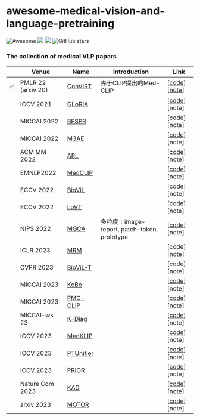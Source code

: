 # awesome-medical-vision-and-language-pretraining
![Awesome](https://cdn.rawgit.com/sindresorhus/awesome/d7305f38d29fed78fa85652e3a63e154dd8e8829/media/badge.svg)
![](https://img.shields.io/github/last-commit/Liqq1/awesome-medical-vision-and-language-pretraining?color=green)
<a href="https://github.com/Liqq1"><img src="https://visitor-badge.laobi.icu/badge?page_id=https://github.com/Liqq1" align="bottom"/></a>
![GitHub stars](https://img.shields.io/github/stars/Liqq1/awesome-medical-vision-and-language-pretraining?color=blue)


### The collection of medical VLP papars


|| Venue | Name | Introduction                                              | Link                 | 
|---| ------ | ---- | ------------------------------------------------------------ | -------------------- | 
| ✅      | PMLR 22 (arxiv 20)| [ConVIRT](https://arxiv.org/pdf/2010.00747.pdf)| 先于CLIP提出的Med-CLIP |[[code](https://github.com/edreisMD/ConVIRT-pytorch)] [[note](https://zhuanlan.zhihu.com/p/581793182)] | 
|         | ICCV 2021  | [GLoRIA](https://openaccess.thecvf.com/content/ICCV2021/papers/Huang_GLoRIA_A_Multimodal_Global-Local_Representation_Learning_Framework_for_Label-Efficient_Medical_ICCV_2021_paper.pdf) |    |[[code](https://github.com/marshuang80/gloria)] [note] | 
|         | MICCAI 2022 | [BFSPR](https://arxiv.org/pdf/2205.07139.pdf) |    |[code] [note] | 
|         | MICCAI 2022 | [M3AE](https://arxiv.org/pdf/2209.07098.pdf) |    |[[code](https://github.com/zhjohnchan/M3AE)] [note] | 
|         | ACM MM 2022| [ARL](https://arxiv.org/pdf/2209.07118.pdf) | |[[code]( https://github.com/zhjohnchan/ARL)] [note] | 
|         | EMNLP2022| [MedCLIP](https://arxiv.org/pdf/2210.10163.pdf) |  |[[code](https://github.com/RyanWangZf/MedCLIP)] [note] | 
|         | ECCV 2022| [BioViL](https://arxiv.org/pdf/2204.09817.pdf) |  | [code] [note] | 
|         | ECCV 2022| [LoVT](https://arxiv.org/pdf/2112.02889.pdf)  |  |[code] [note] |
|         | NIPS 2022| [MGCA](https://arxiv.org/pdf/2210.06044.pdf)  |  多粒度：image-report, patch-token, prototype|[[code](https://github.com/HKU-MedAI/MGCA)] [note] | 
|         |ICLR 2023| [MRM](https://openreview.net/pdf?id=w-x7U26GM7j) |  |[code] [note] | 
|         |CVPR 2023| [BioViL-T](https://arxiv.org/pdf/2301.04558.pdf)|  |[code] [note] | 
|         |MICCAI 2023| [KoBo](https://arxiv.org/pdf/2307.07246.pdf) |  |[[code](https://github.com/ChenXiaoFei-CS/KoBo)] [note] | 
|         |MICCAI 2023| [PMC-CLIP](https://aps.arxiv.org/pdf/2303.07240.pdf) |  |[[code](https://github.com/WeixiongLin/PMC-CLIP)] [note] | 
|         |MICCAI-ws 23| [K-Diag](https://arxiv.org/pdf/2302.11557.pdf) |  |[[code](https://github.com/MediaBrain-SJTU/K-Diag)] [note] | 
|         |ICCV 2023|[MedKLIP](https://arxiv.org/pdf/2301.02228.pdf)|  |[[code](https://github.com/MediaBrain-SJTU/MedKLIP)] [note] | 
|         |ICCV 2023|[PTUnifier](https://arxiv.org/pdf/2302.08958.pdf)|  |[[code](https://github.com/zhjohnchan/PTUnifier)] [note] | 
|         |ICCV 2023|[PRIOR](https://arxiv.org/pdf/2307.12577.pdf)|  |[[code](https://github.com/QtacierP/PRIOR)] [note] | 
|         |Nature Com 2023|[KAD](https://arxiv.org/pdf/2302.14042.pdf)|  | [[code](https://github.com/xiaoman-zhang/KAD)] [note] | 
|         |arxiv 2023| [MOTOR](https://arxiv.org/pdf/2304.14204.pdf) |  |[[code](https://github.com/chenzcv7/MOTOR)] [note] | 






                                   

